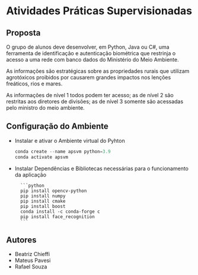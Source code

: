# Atividades Práticas Supervisionadas

## Proposta

O grupo de alunos deve desenvolver, em Python, Java ou C#, uma ferramenta de identificação e autenticação biométrica que restrinja o acesso a uma rede com banco dados do Ministério do Meio Ambiente. 

As informações são estratégicas sobre as propriedades rurais que utilizam agrotóxicos proibidos por causarem grandes impactos nos lenções freáticos, rios e mares. 

As informações de nível 1 todos podem ter acesso; as de nível 2 são restritas aos diretores de divisões; as de nível 3 somente são acessadas pelo ministro do
meio ambiente.

## Configuração do Ambiente
- Instalar  e ativar o Ambiente virtual do Pyhton

    ```python
    conda create --name apsvm python=3.9 
    conda activate apsvm 
    ```
- Instalar Dependências e Bibliotecas necessárias para o funcionamento da aplicação

        ```python
        pip install opencv-python 
        pip install numpy
        pip install cmake
        pip install boost
        conda install -c conda-forge c
        pip install face_recognition
        ```

## Autores

- Beatriz Chieffi
- Mateus Pavesi
- Rafael Souza
